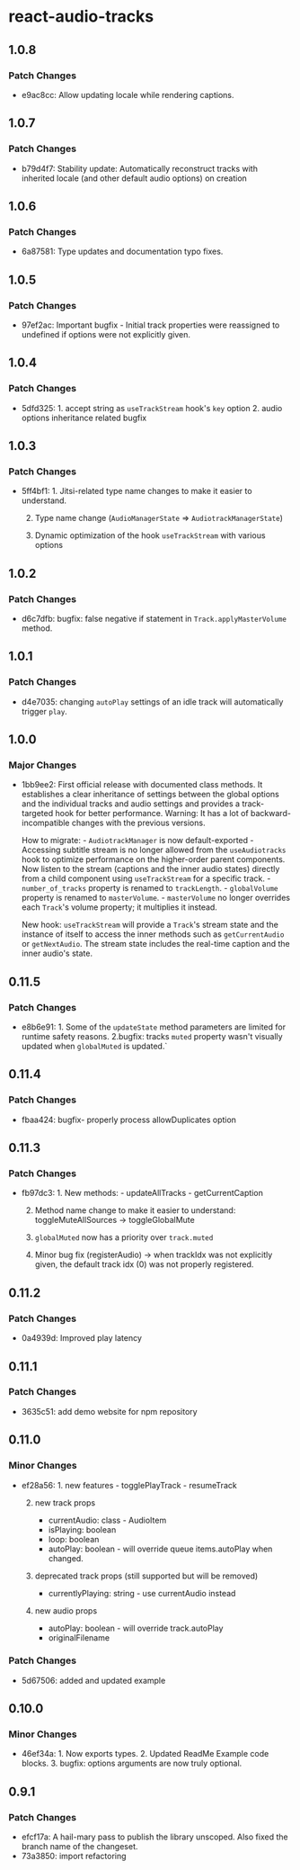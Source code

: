 # react-audio-tracks

## 1.0.8

### Patch Changes

- e9ac8cc: Allow updating locale while rendering captions.

## 1.0.7

### Patch Changes

- b79d4f7: Stability update: Automatically reconstruct tracks with inherited locale (and other default audio options) on creation

## 1.0.6

### Patch Changes

- 6a87581: Type updates and documentation typo fixes.

## 1.0.5

### Patch Changes

- 97ef2ac: Important bugfix - Initial track properties were reassigned to undefined if options were not explicitly given.

## 1.0.4

### Patch Changes

- 5dfd325: 1. accept string as `useTrackStream` hook's `key` option 2. audio options inheritance related bugfix

## 1.0.3

### Patch Changes

- 5ff4bf1: 1. Jitsi-related type name changes to make it easier to understand.

  2. Type name change (`AudioManagerState` => `AudiotrackManagerState`)

  3. Dynamic optimization of the hook `useTrackStream` with various options

## 1.0.2

### Patch Changes

- d6c7dfb: bugfix: false negative if statement in `Track.applyMasterVolume` method.

## 1.0.1

### Patch Changes

- d4e7035: changing `autoPlay` settings of an idle track will automatically trigger `play`.

## 1.0.0

### Major Changes

- 1bb9ee2: First official release with documented class methods. It establishes a clear inheritance of settings between the global options and the individual tracks and audio settings and provides a track-targeted hook for better performance. Warning: It has a lot of backward-incompatible changes with the previous versions.

  How to migrate: - `AudiotrackManager` is now default-exported - Accessing subtitle stream is no longer allowed from the `useAudiotracks` hook to optimize performance on the higher-order parent components. Now listen to the stream (captions and the inner audio states) directly from a child component using `useTrackStream` for a specific track. - `number_of_tracks` property is renamed to `trackLength`. - `globalVolume` property is renamed to `masterVolume`. - `masterVolume` no longer overrides each `Track`'s volume property; it multiplies it instead.

  New hook:
  `useTrackStream` will provide a `Track`'s stream state and the instance of itself to access the inner methods such as `getCurrentAudio` or `getNextAudio`. The stream state includes the real-time caption and the inner audio's state.

## 0.11.5

### Patch Changes

- e8b6e91: 1. Some of the `updateState` method parameters are limited for runtime safety reasons. 2.bugfix: tracks `muted` property wasn't visually updated when `globalMuted` is updated.`

## 0.11.4

### Patch Changes

- fbaa424: bugfix- properly process allowDuplicates option

## 0.11.3

### Patch Changes

- fb97dc3: 1. New methods: - updateAllTracks - getCurrentCaption

  2. Method name change to make it easier to understand: toggleMuteAllSources -> toggleGlobalMute

  3. `globalMuted` now has a priority over `track.muted`

  4. Minor bug fix (registerAudio) -> when trackIdx was not explicitly given, the default track idx (0) was not properly registered.

## 0.11.2

### Patch Changes

- 0a4939d: Improved play latency

## 0.11.1

### Patch Changes

- 3635c51: add demo website for npm repository

## 0.11.0

### Minor Changes

- ef28a56: 1. new features - togglePlayTrack - resumeTrack

  2. new track props

     - currentAudio: class - AudioItem
     - isPlaying: boolean
     - loop: boolean
     - autoPlay: boolean - will override queue items.autoPlay when changed.

  3. deprecated track props (still supported but will be removed)

     - currentlyPlaying: string - use currentAudio instead

  4. new audio props
     - autoPlay: boolean - will override track.autoPlay
     - originalFilename

### Patch Changes

- 5d67506: added and updated example

## 0.10.0

### Minor Changes

- 46ef34a: 1. Now exports types. 2. Updated ReadMe Example code blocks. 3. bugfix: options arguments are now truly optional.

## 0.9.1

### Patch Changes

- efcf17a: A hail-mary pass to publish the library unscoped. Also fixed the branch name of the changeset.
- 73a3850: import refactoring
